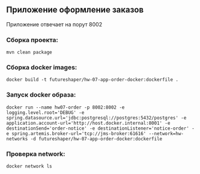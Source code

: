 ## Приложение оформление заказов

Приложение отвечает на порут 8002

### Сборка проекта:
````
mvn clean package
````

### Сборка docker images:
````shell
docker build -t futureshaper/hw-07-app-order-docker:dockerfile .
````

### Запуск docker образа:
````shell
docker run --name hw07-order -p 8002:8002 -e logging.level.root='DEBUG' -e spring.datasource.url='jdbc:postgresql://postgres:5432/postgres' -e application.account-url='http://host.docker.internal:8001' -e destinationSend='order-notice' -e destinationListener='notice-order' -e spring.artemis.broker-url='tcp://jms-broker:61616' --network=hw-networks -d futureshaper/hw-07-app-order-docker:dockerfile
````

### Проверка network:
````shell
docker network ls
````